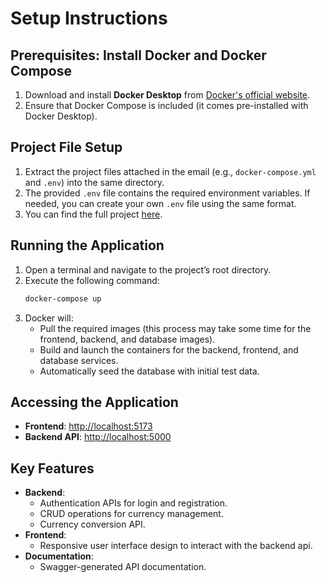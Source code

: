 # Setup Instructions

## Prerequisites: Install Docker and Docker Compose
1. Download and install **Docker Desktop** from [Docker's official website](https://www.docker.com/products/docker-desktop).
2. Ensure that Docker Compose is included (it comes pre-installed with Docker Desktop).

## Project File Setup
1. Extract the project files attached in the email (e.g., `docker-compose.yml` and `.env`) into the same directory.
2. The provided `.env` file contains the required environment variables. If needed, you can create your own `.env` file using the same format.
3. You can find the full project [here](https://github.com/triliadis/currency-calculator).

## Running the Application
1. Open a terminal and navigate to the project’s root directory.
2. Execute the following command:
   ```bash
   docker-compose up
    ```
3. Docker will:
   - Pull the required images (this process may take some time for the frontend, backend, and database images).
   - Build and launch the containers for the backend, frontend, and database services.
   - Automatically seed the database with initial test data.

## Accessing the Application
- **Frontend**: [http://localhost:5173](http://localhost:5173)
- **Backend API**: [http://localhost:5000](http://localhost:5000)

## Key Features
- **Backend**:
  - Authentication APIs for login and registration.
  - CRUD operations for currency management.
  - Currency conversion API.
- **Frontend**:
  - Responsive user interface design to interact with the backend api.
- **Documentation**:
  - Swagger-generated API documentation.
